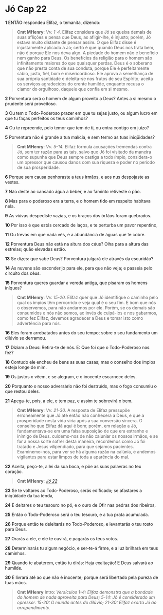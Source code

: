 # Jó Cap 22

**1** 	ENTÃO respondeu Elifaz, o temanita, dizendo:

> **Cmt MHenry**: *Vv. 1-4.* Elifaz considera que Jó se queixa demais de suas aflições e pensa que Deus, ao afligir-lhe, é injusto; porém, Jó estava muito distante de pensar assim. O que Elifaz disse é injustamente aplicado a Jó; certo é que quando Deus nos trata bem, não é porque Ele nos deva algo. A piedade do homem não é benefício nem ganho para Deus. Os benefícios da religião para o homem são infinitamente maiores do que quaisquer perdas. Deus é o soberano que não presta conta de sua conduta, porque Ele é perfeitamente sábio, justo, fiel, bom e misericordioso. Ele aprova a semelhança de sua própria santidade e deleita-se nos frutos de seu Espírito; aceita os serviços agradecidos do crente humilde, enquanto recusa o clamor do orgulhoso, daquele que confia em si mesmo.

**2** 	Porventura será o homem de algum proveito a Deus? Antes a si mesmo o prudente será proveitoso.

**3** 	Ou tem o Todo-Poderoso prazer em que tu sejas justo, ou algum lucro em que tu faças perfeitos os teus caminhos?

**4** 	Ou te repreende, pelo temor que tem de ti, ou entra contigo em juízo?

**5** 	Porventura não é grande a tua malícia, e sem termo as tuas iniqüidades?

> **Cmt MHenry**: *Vv. 5-14.* Elifaz formula acusações tremendas contra Jó, sem ter razão para as tais, salvo que Jó foi visitado da maneira como supunha que Deus sempre castiga a todo ímpio, considera-o um opressor que causou danos com sua riqueza e poder no período de sua prosperidade.

**6** 	Porque sem causa penhoraste a teus irmãos, e aos nus despojaste as vestes.

**7** 	Não deste ao cansado água a beber, e ao faminto retiveste o pão.

**8** 	Mas para o poderoso era a terra, e o homem tido em respeito habitava nela.

**9** 	As viúvas despediste vazias, e os braços dos órfãos foram quebrados.

**10** 	Por isso é que estás cercado de laços, e te perturba um pavor repentino,

**11** 	Ou trevas em que nada vês, e a abundância de águas que te cobre.

**12** 	Porventura Deus não está na altura dos céus? Olha para a altura das estrelas; quão elevadas estão.

**13** 	Se dizes: que sabe Deus? Porventura julgará ele através da escuridão?

**14** 	As nuvens são esconderijo para ele, para que não veja; e passeia pelo circuito dos céus.

**15** 	Porventura queres guardar a vereda antiga, que pisaram os homens iníquos?

> **Cmt MHenry**: *Vv. 15-20.* Elifaz quer que Jó identifique o caminho pelo qual os ímpios têm percorrido e veja qual é o seu fim. E bom que nós o observemos, para não andarmos por ele. Porém, se os demais são consumidos e nós não somos, ao invés de culpá-los e nos gabarmos, como fez Elifaz, devemos agradecer a Deus e tomar isto como advertência para nós.

**16** 	Eles foram arrebatados antes do seu tempo; sobre o seu fundamento um dilúvio se derramou.

**17** 	Diziam a Deus: Retira-te de nós. E: Que foi que o Todo-Poderoso nos fez?

**18** 	Contudo ele encheu de bens as suas casas; mas o conselho dos ímpios esteja longe de mim.

**19** 	Os justos o vêem, e se alegram, e o inocente escarnece deles.

**20** 	Porquanto o nosso adversário não foi destruído, mas o fogo consumiu o que restou deles.

**21** 	Apega-te, pois, a ele, e tem paz, e assim te sobrevirá o bem.

> **Cmt MHenry**: *Vv. 21-30.* A resposta de Elifaz pressupõe erroneamente que Jó até então não conhecera a Deus, e que a prosperidade nesta vida viría após a sua conversão sincera. O conselho que Elifaz dá aqui é bom; porém, em relação a Jó, fundamentava-se em uma falsa suposição de que era estranho e inimigo de Deus. cuidemo-nos de não caluniar os nossos irmãos, e se for a nossa sorte sofrer desta maneira, recordemos como Jó foi tratado e Jesus vilipendiado, para que sejamos pacientes. Examinemo-nos, para ver se há alguma razão na calúnia, e andemos vigilantes para estar limpos de toda a aparência do mal.

**22** 	Aceita, peço-te, a lei da sua boca, e põe as suas palavras no teu coração.

> **Cmt MHenry**: *[Jó 22](../18A-Jo/22.md#0)*

**23** 	Se te voltares ao Todo-Poderoso, serás edificado; se afastares a iniqüidade da tua tenda,

**24** 	E deitares o teu tesouro no pó, e o ouro de Ofir nas pedras dos ribeiros,

**25** 	Então o Todo-Poderoso será o teu tesouro, e a tua prata acumulada.

**26** 	Porque então te deleitarás no Todo-Poderoso, e levantarás o teu rosto para Deus.

**27** 	Orarás a ele, e ele te ouvirá, e pagarás os teus votos.

**28** 	Determinarás tu algum negócio, e ser-te-á firme, e a luz brilhará em teus caminhos.

**29** 	Quando te abaterem, então tu dirás: Haja exaltação! E Deus salvará ao humilde.

**30** 	E livrará até ao que não é inocente; porque será libertado pela pureza de tuas mãos.


> **Cmt MHenry** Intro: *Versículos 1-4: Elifaz demonstra que a bondade do homem de nada aproveita para Deus; 5-14: Jó é considerado um opressor. 15-20: O mundo antes do dilúvio; 21-30: Elifaz exorta Jó ao arrependimento.*